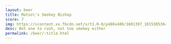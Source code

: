 ```yaml
---
layout: beer
title: Matso\'s Smokey Bishop
score: 7
img: https://scontent.xx.fbcdn.net/v/t1.0-0/p480x480/1601397_10153053840403745_751081432725627058_n.jpg?oh=9eb4a531c9842205200b403ffc04b70e&oe=58BE964F
desc: Not one to rush, not too smokey either
permalink: /beer/:title.html
---
```

